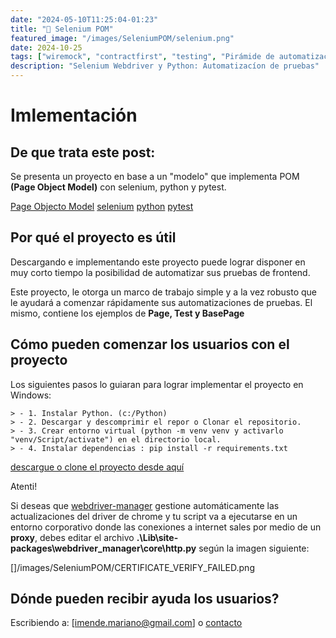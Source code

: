 ```yaml
---
date: "2024-05-10T11:25:04-01:23"
title: "🤖 Selenium POM"
featured_image: "/images/SeleniumPOM/selenium.png"
date: 2024-10-25
tags: ["wiremock", "contractfirst", "testing", "Pirámide de automatización"]
description: "Selenium Webdriver y Python: Automatizacíon de pruebas"
---
```


# Imlementación

## De que trata este post:

Se presenta un proyecto en base a un "modelo" que implementa POM **(Page Object Model)** con selenium, python y pytest.

[Page Objecto Model](https://www.selenium.dev/documentation/test_practices/encouraged/page_object_models/)
[selenium](https://www.selenium.dev/)
[python](https://www.python.org/)
[pytest](http://pytest.org/)

## Por qué el proyecto es útil

Descargando e implementando este proyecto puede lograr disponer en muy corto tiempo la posibilidad de automatizar sus pruebas de frontend.

Este proyecto, le otorga un marco de trabajo simple y a la vez robusto que le ayudará a comenzar rápidamente sus automatizaciones de pruebas. El mismo, contiene los ejemplos de **Page, Test y BasePage**

## Cómo pueden comenzar los usuarios con el proyecto

Los siguientes pasos lo guiaran para lograr implementar el proyecto en Windows:

    > - 1. Instalar Python. (c:/Python)
    > - 2. Descargar y descomprimir el repor o Clonar el repositorio.
    > - 3. Crear entorno virtual (python -m venv venv y activarlo "venv/Script/activate") en el directorio local.
    > - 4. Instalar dependencias : pip install -r requirements.txt

 [descargue o clone el proyecto desde aquí](https://github.com/MarianoImende/SimpleSeleniumPOM.git)

Atenti!

Si deseas que [webdriver-manager](https://pypi.org/project/webdriver-manager/) gestione automáticamente las actualizaciones del driver de chrome y tu script va a ejecutarse en un entorno corporativo donde las conexiones a internet sales por medio de un **proxy**, debes editar el archivo **.\Lib\site-packages\webdriver_manager\core\http.py** según la imagen siguiente:

[]/images/SeleniumPOM/CERTIFICATE_VERIFY_FAILED.png

## Dónde pueden recibir ayuda los usuarios?

Escribiendo a: [imende.mariano@gmail.com] o [contacto](https://www.automationtesting.ar/contact/)
